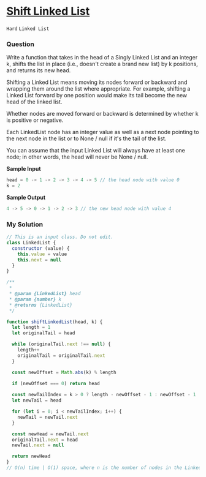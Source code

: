 # [Shift Linked List](https://www.algoexpert.io/questions/shift-linked-list)

`Hard` `Linked List`

### Question
Write a function that takes in the head of a Singly Linked List and an integer k, shifts the list in place (i.e., doesn't create a brand new list) by k positions, and returns its new head.

Shifting a Linked List means moving its nodes forward or backward and wrapping them around the list where appropriate. For example, shifting a Linked List forward by one position would make its tail become the new head of the linked list.

Whether nodes are moved forward or backward is determined by whether k is positive or negative.

Each LinkedList node has an integer value as well as a next node pointing to the next node in the list or to None / null if it's the tail of the list.

You can assume that the input Linked List will always have at least one node; in other words, the head will never be None / null.

**Sample Input**
```js
head = 0 -> 1 -> 2 -> 3 -> 4 -> 5 // the head node with value 0
k = 2
```

**Sample Output**
```js
4 -> 5 -> 0 -> 1 -> 2 -> 3 // the new head node with value 4
```

### My Solution
```js
// This is an input class. Do not edit.
class LinkedList {
  constructor (value) {
    this.value = value
    this.next = null
  }
}

/**
 * 
 * @param {LinkedList} head
 * @param {number} k
 * @returns {LinkedList}
 */

function shiftLinkedList(head, k) {
  let length = 1
  let originalTail = head

  while (originalTail.next !== null) {
    length++
    originalTail = originalTail.next
  }

  const newOffset = Math.abs(k) % length

  if (newOffset === 0) return head
  
  const newTailIndex = k > 0 ? length - newOffset - 1 : newOffset - 1
  let newTail = head

  for (let i = 0; i < newTailIndex; i++) {
    newTail = newTail.next
  }

  const newHead = newTail.next
  originalTail.next = head
  newTail.next = null

  return newHead
}
// O(n) time | O(1) space, where n is the number of nodes in the Linked List
```
